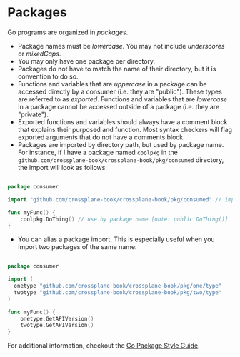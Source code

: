 # Packages

Go programs are organized in *packages*.

- Package names must be *lowercase*. You may not include *underscores* or
  *mixedCaps*.
- You may only have one package per directory.
- Packages do not have to match the name of their directory, but it is
  convention to do so.
- Functions and variables that are *uppercase* in a package can be accessed
  directly by a consumer (i.e. they are "public"). These types are referred to
  as *exported*. Functions and variables that are *lowercase* in a package
  cannot be accessed outside of a package (i.e. they are "private"). 
- Exported functions and variables should always have a comment block that
  explains their purposed and function. Most syntax checkers will flag exported
  arguments that do not have a comments block.
- Packages are imported by directory path, but used by package name. For
  instance, if I have a package named `coolpkg` in the
  `github.com/crossplane-book/crossplane-book/pkg/consumed` directory, the
  import will look as follows:

```go

package consumer

import "github.com/crossplane-book/crossplane-book/pkg/consumed" // imported by directory

func myFunc() {
    coolpkg.DoThing() // use by package name [note: public DoThing()]
}
```

- You can alias a package import. This is especially useful when you import two
  packages of the same name:

```go

package consumer

import (
  onetype "github.com/crossplane-book/crossplane-book/pkg/one/type"
  twotype "github.com/crossplane-book/crossplane-book/pkg/two/type"
)

func myFunc() {
    onetype.GetAPIVersion()
    twotype.GetAPIVersion()
}
```

For additional information, checkout the [Go Package Style
Guide](https://rakyll.org/style-packages/).